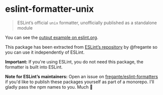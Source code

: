 # eslint-formatter-unix

> ESLint’s official `unix` formatter, unofficially published as a standalone module

You can see the [output example on eslint.org](https://eslint.org/docs/user-guide/formatters/#unix).

This package has been extracted from [ESLint’s repository](https://github.com/eslint/eslint/tree/master/lib/cli-engine/formatters) by @fregante so you can use it independently of ESLint.

**Important:** If you're using ESLint, you do not need this package, the formatter is built into ESLint.

**Note for ESLint’s maintainers:** Open an issue on [fregante/eslint-formatters](https://github.com/fregante/eslint-formatters) if you'd like to publish these packages yourself as part of a monorepo. I'll gladly pass the npm names to you. Much 💚
